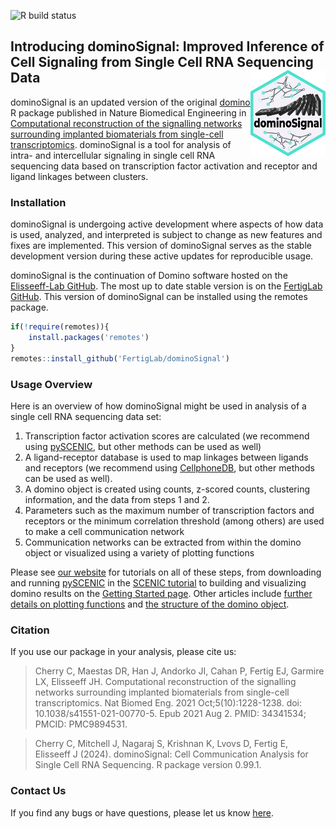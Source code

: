 ![R build status](https://github.com/FertigLab/dominoSignal/workflows/r-build-check.yml/badge.svg?branch=master)

## Introducing dominoSignal: Improved Inference of Cell Signaling from Single Cell RNA Sequencing Data <a href="https://fertiglab.github.io/dominoSignal/"><img src="man/figures/logo.svg" align="right" height="138" alt="dominoSignal logo" /></a>

dominoSignal is an updated version of the original [domino](https://github.com/Elisseeff-Lab/domino) R package published in Nature Biomedical Engineering in [Computational reconstruction of the signalling networks surrounding implanted biomaterials from single-cell transcriptomics](https://doi.org/10.1038/s41551-021-00770-5). dominoSignal is a tool for analysis of intra- and intercellular signaling in single cell RNA sequencing data based on transcription factor activation and receptor and ligand linkages between clusters.

### Installation

dominoSignal is undergoing active development where aspects of how data is used, analyzed, and interpreted is subject to change as new features and fixes are implemented. This version of dominoSignal serves as the stable development version during these active updates for reproducible usage.

dominoSignal is the continuation of Domino software hosted on the [Elisseeff-Lab GitHub](https://github.com/Elisseeff-Lab/domino). The most up to date stable version is on the [FertigLab GitHub](https://github.com/FertigLab). This version of dominoSignal can be installed using the remotes package.

```r
if(!require(remotes)){
    install.packages('remotes')
}
remotes::install_github('FertigLab/dominoSignal')
```

### Usage Overview

Here is an overview of how dominoSignal might be used in analysis of a single cell RNA sequencing data set:

1. Transcription factor activation scores are calculated (we recommend using [pySCENIC](https://pyscenic.readthedocs.io/en/latest/), but other methods can be used as well)
2. A ligand-receptor database is used to map linkages between ligands and receptors (we recommend using [CellphoneDB](https://www.cellphonedb.org/), but other methods can be used as well).
3. A domino object is created using counts, z-scored counts, clustering information, and the data from steps 1 and 2.
4. Parameters such as the maximum number of transcription factors and receptors or the minimum correlation threshold (among others) are used to make a cell communication network
5. Communication networks can be extracted from within the domino object or visualized using a variety of plotting functions

Please see [our website](https://fertiglab.github.io/dominoSignal/) for tutorials on all of these steps, from downloading and running [pySCENIC](https://pyscenic.readthedocs.io/en/latest/) in the [SCENIC tutorial](https://fertiglab.github.io/dominoSignal/articles/tf_scenic_vignette.html) to building and visualizing domino results on the [Getting Started page](https://fertiglab.github.io/dominoSignal/articles/dominoSignal). Other articles include [further details on plotting functions](https://fertiglab.github.io/dominoSignal/articles/plotting_vignette.html) and [the structure of the domino object](https://fertiglab.github.io/dominoSignal/articles/domino_object_vignette.html).

### Citation

If you use our package in your analysis, please cite us:

> Cherry C, Maestas DR, Han J, Andorko JI, Cahan P, Fertig EJ, Garmire LX, Elisseeff JH. Computational reconstruction of the signalling networks surrounding implanted biomaterials from single-cell transcriptomics. Nat Biomed Eng. 2021 Oct;5(10):1228-1238. doi: 10.1038/s41551-021-00770-5. Epub 2021 Aug 2. PMID: 34341534; PMCID: PMC9894531.

> Cherry C, Mitchell J, Nagaraj S, Krishnan K, Lvovs D, Fertig E, Elisseeff J (2024). dominoSignal: Cell Communication Analysis for Single Cell RNA Sequencing. R package version 0.99.1.

### Contact Us
If you find any bugs or have questions, please let us know [here](https://github.com/FertigLab/dominoSignal/issues).
